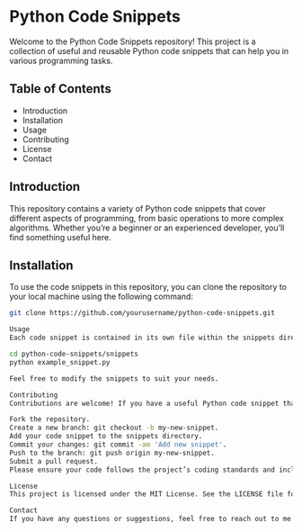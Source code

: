 # Python Code Snippets

Welcome to the Python Code Snippets repository! This project is a collection of useful and reusable Python code snippets that can help you in various programming tasks.

## Table of Contents
- Introduction
- Installation
- Usage
- Contributing
- License
- Contact

## Introduction
This repository contains a variety of Python code snippets that cover different aspects of programming, from basic operations to more complex algorithms. Whether you’re a beginner or an experienced developer, you’ll find something useful here.

## Installation
To use the code snippets in this repository, you can clone the repository to your local machine using the following command:

```bash
git clone https://github.com/yourusername/python-code-snippets.git

Usage
Each code snippet is contained in its own file within the snippets directory. You can navigate to this directory and run any snippet using Python. For example:

cd python-code-snippets/snippets
python example_snippet.py

Feel free to modify the snippets to suit your needs.

Contributing
Contributions are welcome! If you have a useful Python code snippet that you’d like to share, please follow these steps:

Fork the repository.
Create a new branch: git checkout -b my-new-snippet.
Add your code snippet to the snippets directory.
Commit your changes: git commit -am 'Add new snippet'.
Push to the branch: git push origin my-new-snippet.
Submit a pull request.
Please ensure your code follows the project’s coding standards and includes comments where necessary.

License
This project is licensed under the MIT License. See the LICENSE file for more details.

Contact
If you have any questions or suggestions, feel free to reach out to me at denzelkudagrison@gmail.com.
